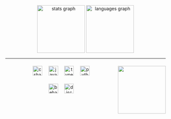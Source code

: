 <div align="center">
  <img src="https://github-readme-stats.vercel.app/api?username=zawstudio&hide_title=false&hide_rank=false&show_icons=true&include_all_commits=true&count_private=true&disable_animations=true&theme=tokyonight&locale=en&hide_border=true" height="150" alt="stats graph"  />
  <img src="https://github-readme-stats.vercel.app/api/top-langs?username=zawstudio&locale=en&hide_title=false&layout=compact&card_width=320&langs_count=5&theme=tokyonight&hide_border=true" height="150" alt="languages graph"  />
</div>

***

###

<img align="right" height="150" src="https://cdn.discordapp.com/avatars/403256828139667457/948013ce6c0da921d8b3c6475af02051.png?size=1024"  />

###

<div align="center">
  <img src="https://img.shields.io/badge/C Sharp-8A2BE2?logo=csharp&logoColor=white&style=for-the-badge" height="30" alt="csharp logo" />
  <img width="12" />
  <img src="https://img.shields.io/badge/JavaScript-F7DF1E?logo=javascript&logoColor=black&style=for-the-badge" height="30" alt="javascript logo"  />
  <img width="12" />
  <img src="https://img.shields.io/badge/TypeScript-3178C6?logo=typescript&logoColor=white&style=for-the-badge" height="30" alt="typescript logo"  />
  <img width="12" />
  <img src="https://img.shields.io/badge/Python-3776AB?logo=python&logoColor=white&style=for-the-badge" height="30" alt="python logo"  />
</div>

###

<div align="center">
  <img src="https://img.shields.io/static/v1?message=ZAWSTUDIO&logo=behance&label=&color=1769ff&logoColor=white&labelColor=&style=for-the-badge" height="30" alt="behance logo" />
  <img width="12" />
  <img src="https://img.shields.io/static/v1?message=ZAW.&logo=discord&label=&color=7289DA&logoColor=white&labelColor=&style=for-the-badge" height="30" alt="discord logo" />
</div>

###
